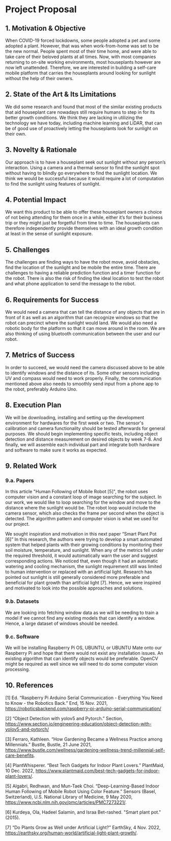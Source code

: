 # Project Proposal

## 1. Motivation & Objective
When COVID-19 forced lockdowns, some people adopted a pet and some adopted a plant. However, that was when work-from-home was set to be the new normal. People spent most of their time home, and were able to take care of their beloved plants at all times. Now, with most companies returning to on-site working environments, most houseplants however are now left unattended. Therefore, we are interested in building a self-care mobile platform that carries the houseplants around looking for sunlight without the help of their owners.

## 2. State of the Art & Its Limitations

We did some research and found that most of the similar existing products that aid houseplant care nowadays still require humans to step in for its better growth conditions. We think they are lacking in utilizing the technology we have today, including machine learning and LiDAR, that can be of good use of proactively letting the houseplants look for sunlight on their own.

## 3. Novelty & Rationale

Our approach is to have a houseplant seek out sunlight without any person’s interaction. Using a camera and a thermal sensor to find the sunlight spot without having to blindly go everywhere to find the sunlight location. We think we would be successful because it would require a lot of computation to find the sunlight using features of sunlight.

## 4. Potential Impact

We want this product to be able to offer these houseplant owners a choice of not being attending for them once in a while, either it’s for their business trip or they might just be forgetful from time to time. The houseplants can therefore independently provide themselves with an ideal growth condition at least in the sense of sunlight exposure.

## 5. Challenges

The challenges are finding ways to have the robot move, avoid obstacles, find the location of the sunlight and be mobile the entire time. There are challenges to having a reliable prediction function and a timer function for the robot. There is also the risk of finding the ideal location to test the robot and what phone application to send the message to the robot.

## 6. Requirements for Success

We would need a camera that can tell the distance of any objects that are in front of it as well as an algorithm that can recognize windows so that the robot can precinct where the sunlight would land. We would also need a robotic body for the platform so that it can move around in the room. We are also thinking of using bluetooth communication between the user and our robot. 

## 7. Metrics of Success

In order to succeed, we would need the camera discussed above to be able to identify windows and the distance of its. Some other sensors including UV and compass would need to work properly. Finally, the communication mentioned above also needs to smoothly send input from a phone app to the robot, preferably Arduino Uno.

## 8. Execution Plan

We will be downloading, installing and setting up the development environment for hardwares for the first week or two. The sensor's calibration and camera functionality should be tested afterwards for general purposes. We should begin implementing specific tests, including object detection and distance measurement on desired objects by week 7-8. And finally, we will assemble each individual part and integrate both hardware and software to make sure it works as expected.

## 9. Related Work

### 9.a. Papers

In this article "Human Following of Mobile Robot [5]", the robot uses computer vision and a constant loop of image searching for the subject. In our work, we would like to loop searching for the window and move to the distance where the sunlight would be. The robot loop would include the camera sensor, which also checks the frame per second when the object is detected. The algorithm pattern and computer vision is what we used for our project.

We sought inspiration and motivation in this next paper “Smart Plant Pot [6]” In this research, the authors were trying to develop a smart automated system that helped plants with their growing conditions by monitoring their soil moisture, temperature, and sunlight. When any of the metrics fell under the required threshold, it would automatically warn the user and suggest corresponding actions. We noticed that, even though it had an automatic watering and cooling mechanism, the sunlight requirement still was limited to human intervention or replaced with an artificial light. Research has pointed out sunlight is still generally considered more preferable and beneficial for plant growth than artificial light [7]. Hence, we were inspired and motivated to look into the possible approaches and solutions.

### 9.b. Datasets

We are looking into fetching window data as we will be needing to train a model if we cannot find any existing models that can identify a window. Hence, a large dataset of windows should be needed.

### 9.c. Software

We will be installing Raspberry Pi OS, UBUNTU, or UBUNTU Mate onto our Raspberry Pi and hope that there would not exist any installation issues. An existing algorithm that can identify objects would be preferable. OpenCV might be required as well since we will need to do some computer vision processing. 

## 10. References

[1] Ed. “Raspberry Pi Arduino Serial Communication - Everything You Need to Know - the Robotics Back.” End, 15 Nov. 2021, https://roboticsbackend.com/raspberry-pi-arduino-serial-communication/

[2] “Object Detection with yolov5 and Pytorch.” Section, https://www.section.io/engineering-education/object-detection-with-yolov5-and-pytorch/

[3] Ferraro, Kathleen. “How Gardening Became a Wellness Practice among Millennials.” Bustle, Bustle, 21 June 2021, https://www.bustle.com/wellness/gardening-wellness-trend-millennial-self-care-benefits.

[4] PlantWhisperer. “Best Tech Gadgets for Indoor Plant Lovers.” PlantMaid, 10 Dec. 2022, https://www.plantmaid.com/best-tech-gadgets-for-indoor-plant-lovers/.  

[5] Algabri, Redhwan, and Mun-Taek Choi. “Deep-Learning-Based Indoor Human Following of Mobile Robot Using Color Feature.” Sensors (Basel, Switzerland), U.S. National Library of Medicine, 9 May 2020, https://www.ncbi.nlm.nih.gov/pmc/articles/PMC7273221/.  

[6] Kurdeya, Ola, Hadeel Salamin, and Israa Bet-rashed. "Smart plant pot." (2015).

[7] “Do Plants Grow as Well under Artificial Light?” EarthSky, 4 Nov. 2022, https://earthsky.org/human-world/artificial-light-plant-growth/. 

